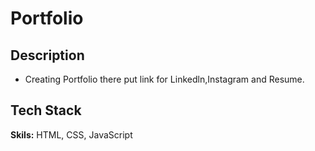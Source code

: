 # Portfolio



## Description

* Creating Portfolio there put link for Linkedln,Instagram and Resume. 

## Tech Stack

**Skils:** HTML, CSS, JavaScript

